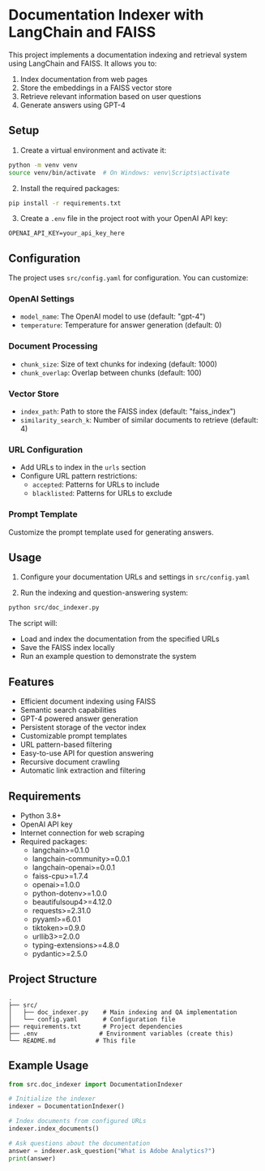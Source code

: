 # Documentation Indexer with LangChain and FAISS

This project implements a documentation indexing and retrieval system using LangChain and FAISS. It allows you to:
1. Index documentation from web pages
2. Store the embeddings in a FAISS vector store
3. Retrieve relevant information based on user questions
4. Generate answers using GPT-4

## Setup

1. Create a virtual environment and activate it:
```bash
python -m venv venv
source venv/bin/activate  # On Windows: venv\Scripts\activate
```

2. Install the required packages:
```bash
pip install -r requirements.txt
```

3. Create a `.env` file in the project root with your OpenAI API key:
```
OPENAI_API_KEY=your_api_key_here
```

## Configuration

The project uses `src/config.yaml` for configuration. You can customize:

### OpenAI Settings
- `model_name`: The OpenAI model to use (default: "gpt-4")
- `temperature`: Temperature for answer generation (default: 0)

### Document Processing
- `chunk_size`: Size of text chunks for indexing (default: 1000)
- `chunk_overlap`: Overlap between chunks (default: 100)

### Vector Store
- `index_path`: Path to store the FAISS index (default: "faiss_index")
- `similarity_search_k`: Number of similar documents to retrieve (default: 4)

### URL Configuration
- Add URLs to index in the `urls` section
- Configure URL pattern restrictions:
  - `accepted`: Patterns for URLs to include
  - `blacklisted`: Patterns for URLs to exclude

### Prompt Template
Customize the prompt template used for generating answers.

## Usage

1. Configure your documentation URLs and settings in `src/config.yaml`

2. Run the indexing and question-answering system:
```bash
python src/doc_indexer.py
```

The script will:
- Load and index the documentation from the specified URLs
- Save the FAISS index locally
- Run an example question to demonstrate the system

## Features

- Efficient document indexing using FAISS
- Semantic search capabilities
- GPT-4 powered answer generation
- Persistent storage of the vector index
- Customizable prompt templates
- URL pattern-based filtering
- Easy-to-use API for question answering
- Recursive document crawling
- Automatic link extraction and filtering

## Requirements

- Python 3.8+
- OpenAI API key
- Internet connection for web scraping
- Required packages:
  - langchain>=0.1.0
  - langchain-community>=0.0.1
  - langchain-openai>=0.0.1
  - faiss-cpu>=1.7.4
  - openai>=1.0.0
  - python-dotenv>=1.0.0
  - beautifulsoup4>=4.12.0
  - requests>=2.31.0
  - pyyaml>=6.0.1
  - tiktoken>=0.9.0
  - urllib3>=2.0.0
  - typing-extensions>=4.8.0
  - pydantic>=2.5.0

## Project Structure

```
.
├── src/
│   ├── doc_indexer.py    # Main indexing and QA implementation
│   └── config.yaml       # Configuration file
├── requirements.txt      # Project dependencies
├── .env                 # Environment variables (create this)
└── README.md           # This file
```

## Example Usage

```python
from src.doc_indexer import DocumentationIndexer

# Initialize the indexer
indexer = DocumentationIndexer()

# Index documents from configured URLs
indexer.index_documents()

# Ask questions about the documentation
answer = indexer.ask_question("What is Adobe Analytics?")
print(answer)
``` 